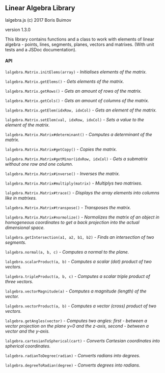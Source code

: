## Linear Algebra Library
lalgebra.js (c) 2017 Boris Buimov

version 1.3.0

This library contains functions and a class to work with elements of linear algebra - points, lines, segments, planes, vectors and matrixes.
(With unit tests and a JSDoc documentation).

#### API

``` lalgebra.Matrix.initElems(array) ```
\- *Initialises elements of the matrix.*

``` lalgebra.Matrix.getElems() ```
\- *Gets elements of the matrix.*

``` lalgebra.Matrix.getRows() ```
\- *Gets an amount of rows of the matrix.*

``` lalgebra.Matrix.getCols() ```
\- *Gets an amount of columns of the matrix.*

``` lalgebra.Matrix.getElem(idxRow, idxCol) ```
\- *Gets an element of the matrix.*

``` lalgebra.Matrix.setElem(val, idxRow, idxCol) ```
\- *Sets a value to the element of the matrix.*

``` lalgebra.Matrix.Matrix#determinant() ```
\- *Computes a determinant of the matrix.*

``` lalgebra.Matrix.Matrix#getCopy() ```
\- *Copies the matrix.*

``` lalgebra.Matrix.Matrix#getMinor(idxRow, idxCol) ```
\- *Gets a submatrix without one row and one column.*

``` lalgebra.Matrix.Matrix#inverse() ```
\- *Inverses the matrix.*

``` lalgebra.Matrix.Matrix#multiply(matrix) ```
\- *Multiplys two matrixes.*

``` lalgebra.Matrix.Matrix#trace() ```
\- *Displays the array elements into columns like in matrixes.*

``` lalgebra.Matrix.Matrix#transpose() ```
\- *Transposes the matrix.*

``` lalgebra.Matrix.Matrix#normolize() ```
\- *Normolizes the matrix of an object in homogeneous coordinates to get a back projection into the actual dimensional space.*

``` lalgebra.getIntersection(a1, a2, b1, b2) ```
\- *Finds an intersection of two segments.*

``` lalgebra.normal(a, b, c) ```
\- *Computes a normal to the plane.*

``` lalgebra.scalarProduct(a, b) ```
\- *Computes a scalar (dot) product of two vectors.*

``` lalgebra.tripleProduct(a, b, c) ```
\- *Computes a scalar triple product of three vectors.*

``` lalgebra.vectorMagnitude(a) ```
\- *Computes a magnitude (length) of the vector.*

``` lalgebra.vectorProduct(a, b) ```
\- *Computes a vector (cross) product of two vectors.*

``` lalgebra.getAngles(vector) ```
\- *Computes two angles: first - between a vector projection on the plane y=0 and the z-axis, second - between a vector and the y-axis.*

``` lalgebra.cartesianToSpherical(cart) ```
\- *Converts Cartesian coordinates into spherical coordinates.*

``` lalgebra.radianToDegree(radian) ```
\- *Converts radians into degrees.*

``` lalgebra.degreeToRadian(degree) ```
\- *Converts degrees into radians.*

